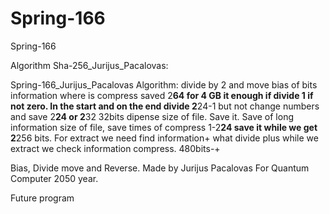 # Spring-166
Spring-166

Algorithm Sha-256_Jurijus_Pacalovas:

Spring-166_Jurijus_Pacalovas Algorithm: divide by 2 and move bias of bits information where is compress saved 2**64 for 4 GB it enough if divide 1 if not zero. In the start and on the end divide 2**24-1 but not change numbers and save 2**24 or 2**32 32bits dipense size of file. Save it. Save of long information size of file, save times of compress 1-2**24 save it while we get 2**256 bits. For extract we need find information+ what divide plus while we extract we check information compress. 480bits-+

Bias, Divide move and Reverse.
Made by Jurijus Pacalovas
For Quantum Computer 2050 year.

Future program 

